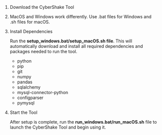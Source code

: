 1. Download the CyberShake Tool

2. MacOS and Windows work differently. Use .bat files for Windows and .sh files for macOS. 


3. Install Dependencies

   Run the **setup_windows.bat/setup_macOS.sh file**.
   This will automatically download and install all required dependencies and packages needed to run the tool.

   - python
   - pip
   - git
   - numpy
   - pandas
   - sqlalchemy
   - mysql-connector-python
   - configparser
   - pymysql
   

4. Start the Tool

    After setup is complete, run the **run_windows.bat/run_macOS.sh** file to launch the CyberShake Tool and begin using it.
